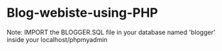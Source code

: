 # Blog-webiste-using-PHP 




Note: IMPORT the BLOGGER.SQL file in your database named 'blogger' inside your localhost/phpmyadmin 


